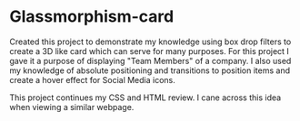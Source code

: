 # Glassmorphism-card

Created this project to demonstrate my knowledge using box drop filters to create a 3D like card which can serve for many purposes. For this project I gave it a purpose of displaying "Team Members" of a company. I also used my knowledge of absolute positioning and transitions to position items and create a hover effect for Social Media icons.

This project continues my CSS and HTML review. I cane across this idea when viewing a similar webpage.
